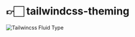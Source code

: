 # 👉🏻 tailwindcss-theming

![Tailwincss Fluid Type](https://github.com/davidhellmann/tailwindcss-theming/raw/main/tailwindcss-theming.png)
